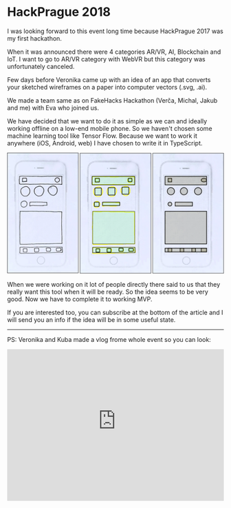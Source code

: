 # HackPrague 2018
<!--date:2018-06-25--2018-06-25-->
<!--update:2018-06-25-->

I was looking forward to this event long time because HackPrague 2017 was my first hackathon.

When it was announced there were 4 categories AR/VR, AI, Blockchain and IoT. I want to go to AR/VR category with WebVR but this category was unfortunately canceled.

Few days before Veronika came up with an idea of an app that converts your sketched wireframes on a paper into computer vectors (.svg, .ai). 

We made a team same as on FakeHacks Hackathon (<person source="Veronika Zelinková">Verča</person>, <person source="Michal Vašíček">Michal</person>, <person source="Jakub Rychlý">Jakub</person> and me) with <person source="Eva Kuttichová">Eva</person> who joined us.

We have decided that we want to do it as simple as we can and ideally working offline on a low-end mobile phone. So we haven't chosen some machine learning tool like Tensor Flow. Because we want to work it anywhere (iOS, Android, web) I have chosen to write it in TypeScript.

![Process of converting](/content/articles/hackprague-2018/process.png)

When we were working on it lot of people directly there said to us
that they really want this tool when it will be ready.  So the idea seems to be very good. Now we have to complete it to working MVP. 

If you are interested too, you can subscribe at the bottom of the article and I will send you an info if the idea will be in some useful state.

<!--todo subscribe-->

---

PS: <person source="Veronika Zelinková">Veronika</person> and <person source="Jakub Rychlý">Kuba</person> made a vlog frome whole event so you can look:

<iframe width="100%" height="352" src="https://www.youtube-nocookie.com/embed/0L-832QAb5Y" frameborder="0" allow="autoplay; encrypted-media" allowfullscreen="true"></iframe>
